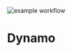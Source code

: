 ![example workflow](https://github.com/TBlauwe/Dynamo/actions/workflows/Build.yml/badge.svg)

# Dynamo
